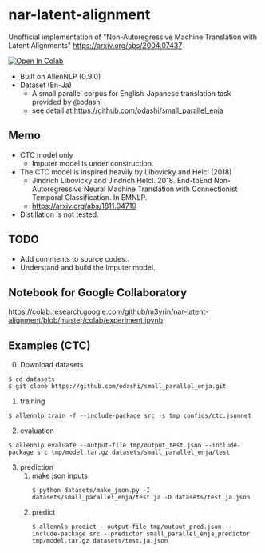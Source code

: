 # nar-latent-alignment
Unofficial implementation of "Non-Autoregressive Machine Translation with Latent Alignments" https://arxiv.org/abs/2004.07437

<a href="https://colab.research.google.com/github/m3yrin/nar-latent-alignment/blob/master/colab/experiment.ipynb"><img src="https://colab.research.google.com/assets/colab-badge.svg" alt="Open In Colab"/></a> 


* Built on AllenNLP (0.9.0)
* Dataset (En-Ja)
    * A small parallel corpus for English-Japanese translation task provided by @odashi
    * see detail at https://github.com/odashi/small_parallel_enja

## Memo
* CTC model only
   * Imputer model is under construction.
* The CTC model is inspired heavily by Libovicky and Helcl (2018)
   * Jindrich Libovicky and Jindrich Helcl. 2018. End-toEnd Non-Autoregressive Neural Machine Translation with Connectionist Temporal Classification. In EMNLP.
   * https://arxiv.org/abs/1811.04719
* Distillation is not tested.

## TODO
* Add comments to source codes..
* Understand and build the Imputer model.

## Notebook for Google Collaboratory
https://colab.research.google.com/github/m3yrin/nar-latent-alignment/blob/master/colab/experiment.ipynb

## Examples (CTC)
0. Download datasets
```
$ cd datasets
$ git clone https://github.com/odashi/small_parallel_enja.git
```

1. training
```
$ allennlp train -f --include-package src -s tmp configs/ctc.jsonnet
```

2. evaluation
```
$ allennlp evaluate --output-file tmp/output_test.json --include-package src tmp/model.tar.gz datasets/small_parallel_enja/test
```

3. prediction
    1. make json inputs
        ```
        $ python datasets/make_json.py -I datasets/small_parallel_enja/test.ja -O datasets/test.ja.json
        ```
    2. predict
        ```
        $ allennlp predict --output-file tmp/output_pred.json --include-package src --predictor small_parallel_enja_predictor  tmp/model.tar.gz datasets/test.ja.json
        ```
